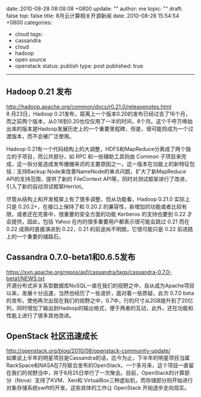 date: 2010-08-28 08:08:08 +0800
update: ""
author: me
topic: ""
draft: false
top: false
title: 8月云计算相关开源新闻
date: 2010-08-28 15:54:54 +0800
categories:
- cloud
tags:
- cassandra
- cloud
- hadoop
- open source
- openstack
status: publish
type: post
published: true
---
<h2>Hadoop 0.21 发布</h2>

<p><a href="http://hadoop.apache.org/common/docs/r0.21.0/releasenotes.html">http://hadoop.apache.org/common/docs/r0.21.0/releasenotes.html</a>     <br />8 月23日，Hadoop 0.21发布，距离上一个版本0.20的发布已经过去了16个月，而之前两个版本，从0.18到0.20也仅仅用了一半的时间，8个月。这个千呼万唤始出来的版本是Hadoop发展历史上的一个重要里程碑，但是，很可能将成为一个过渡版本，而不会被广泛使用。 </p>

<p>Hadoop 0.21有一个代码结构上的大调整，HDFS和MapReduce分离成了两个独立的子项目，而公共部分，如 RPC 和一些辅助工具则由 Common 子项目来完成，这一拆分是造成发布姗姗来迟的主要原因之一。这一版本在功能上的新特征包括：支持Backup Node来改善NameNode的单点问题，扩大了新MapReduce API的支持范围，提供了新的 FileContext API等，同时对测试框架进行了改进，引入了新的自动测试框架Herriot。 </p>

<p>尽管从结构上和开发框架上有了很多调整，但从功能看，Hadoop 0.21.0 实际上只是 0.20.2+，在接口上保持了和 0.20.2 的兼容性，新增加的功能或者比较有限，或者还在完善中，很重要的安全方面的功能 Kerberos 的支持也要到 0.22 才会提供，因此，包括 Yahoo 在内的很多重要用户都表示很可能会跳过 0.21 而在 0.22 成熟时直接演进到 0.22，0.21 的前途尚不明朗，它很可能只是 0.22 前进路上的一个重要的铺路石。    </p>

<h2>Cassandra 0.7.0-beta1和0.6.5发布</h2>

<p><a href="https://svn.apache.org/repos/asf/cassandra/tags/cassandra-0.7.0-beta1/NEWS.txt">https://svn.apache.org/repos/asf/cassandra/tags/cassandra-0.7.0-beta1/NEWS.txt</a>     <br />开源分布式非关系型数据库NoSQL一直在我们的视野之中，自从成为Apache项目以来，发展十分迅速，当然也经历了一些波折，面对着一些质疑，此次 0.7.0 beta的发布，使他再次出现在我们的视野之中，0.7中，行的尺寸从2GB提升到了20亿列，同时增加了输出到Hadoop的输出格式，便于两者的互动，此外，还在功能和性能上进行了很多其他改进。     </p>

<h2>OpenStack 社区迅速成长</h2>

<p><a href="http://openstack.org/blog/2010/08/openstack-community-update/">http://openstack.org/blog/2010/08/openstack-community-update/</a>     <br />如果说上半年的明星项目是Cassandra的话，迄今为止，下半年的明星项目当属RackSpace和NASA在7月联合发布的OpenStack，一个多月来，这个项目一直留在我们的视野当中，并于8月25日举行了一次聚会。目前，OpenStack的计算部分（Nova）支持了KVM、Xen和 VirtualBox三种虚拟机，而存储部分则开始进行对象存储系统swift的开发。这些具体的工作让 OpenStack 开始逐步走向现实。</p>
